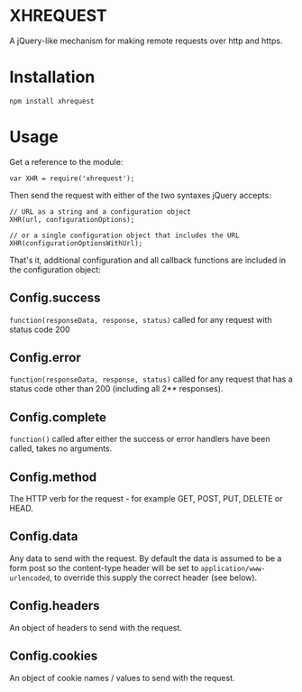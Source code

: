 
XHREQUEST
=========

A jQuery-like mechanism for making remote requests over http and https.

Installation
============

    npm install xhrequest

Usage
=====

Get a reference to the module:

    var XHR = require('xhrequest');

Then send the request with either of the two syntaxes jQuery accepts:

    // URL as a string and a configuration object
    XHR(url, configurationOptions);

    // or a single configuration object that includes the URL
    XHR(configurationOptionsWithUrl);

That's it, additional configuration and all callback functions are included in the configuration object:

Config.success
--------------
`function(responseData, response, status)` called for any request with status code 200

Config.error
------------
`function(responseData, response, status)` called for any request that has a status code other than 200 (including all 2** responses).

Config.complete
---------------
`function()` called after either the success or error handlers have been called, takes no arguments.

Config.method
-------------
The HTTP verb for the request - for example GET, POST, PUT, DELETE or HEAD.

Config.data
-----------
Any data to send with the request. By default the data is assumed to be a form post so the content-type header will be set to `application/www-urlencoded`, to override this supply the correct header (see below).

Config.headers
--------------
An object of headers to send with the request.

Config.cookies
--------------
An object of cookie names / values to send with the request.


